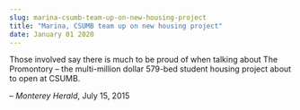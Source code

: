 ```yaml
---
slug: marina-csumb-team-up-on-new-housing-project
title: "Marina, CSUMB team up on new housing project"
date: January 01 2020
---
```


<p>Those involved say there is much to be proud of when talking about The Promontory – the multi&#45;million dollar 579&#45;bed student housing project about to open at CSUMB.
</p><p>– <em>Monterey Herald</em>, July 15, 2015
</p>
